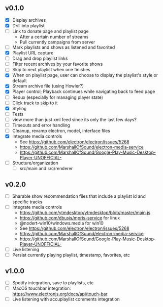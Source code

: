 ## v0.1.0
- [X] Display archives
- [X] Drill into playlist
- [ ] Link to donate page and playlist page
  - After a certain number of streams
  - Pull currently campaigns from server
- [ ] Mark playlists and shows as listened and favorited
- [x] Playlist URL capture
- [ ] Drag and drop playlist links
- [ ] Filter recent archives by your favorite shows
- [ ] Skip to next playlist when one finishes
- [x] When on playlist page, user can choose to display the playlist's style or default
- [x] Stream archive file (using Howler?)
- [x] Player control; Playback continues while navigating back to feed page
- [ ] Redux (especially for managing player state)
- [ ] Click track to skip to it
- [x] Styling
- [ ] Tests
- [ ] view more than just xml feed since its only the last few days?
- [ ] Timeouts and error handling
- [ ] Cleanup, revamp electron, model, interface files
- [x] Integrate media controls
  - See https://github.com/electron/electron/issues/5268
  - https://github.com/MarshallOfSound/electron-media-service
  - https://github.com/MarshallOfSound/Google-Play-Music-Desktop-Player-UNOFFICIAL-
- [ ] Structure/organization
  - [ ] src/main and src/renderer

## v0.2.0
- [ ] Sharable show recommendation files that include a playlist id and specific tracks
- [ ] Integrate media controls
  - https://github.com/ytmdesktop/ytmdesktop/blob/master/main.js
  - https://github.com/dbusjs/mpris-service for linux
  - @nodert-win10/windows.media for win10
  - See https://github.com/electron/electron/issues/5268
  - https://github.com/MarshallOfSound/electron-media-service
  - https://github.com/MarshallOfSound/Google-Play-Music-Desktop-Player-UNOFFICIAL-
- [ ] Live listening
- [ ] Persist currently playing playlist, timestamp, favorites, etc

## v1.0.0
- [ ] Spotify integration, save to playlists, etc
- [ ] MacOS touchbar integration: https://www.electronjs.org/docs/api/touch-bar
- [ ] Live listening with accuplaylist comments integration
